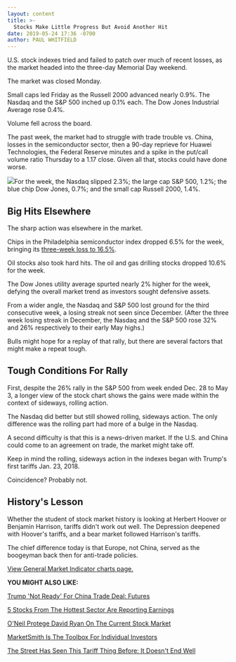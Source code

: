 ```yaml
---
layout: content
title: >-
  Stocks Make Little Progress But Avoid Another Hit
date: 2019-05-24 17:36 -0700
author: PAUL WHITFIELD
---
```






U.S. stock indexes tried and failed to patch over much of recent losses, as the market headed into the three-day Memorial Day weekend.




The market was closed Monday.


Small caps led Friday as the Russell 2000 advanced nearly 0.9%. The Nasdaq and the S&P 500 inched up 0.1% each. The Dow Jones Industrial Average rose 0.4%.


Volume fell across the board.


The past week, the market had to struggle with trade trouble vs. China, losses in the semiconductor sector, then a 90-day reprieve for Huawei Technologies, the Federal Reserve minutes and a spike in the put/call volume ratio Thursday to a 1.17 close. Given all that, stocks could have done worse.


![](https://www.investors.com/wp-content/uploads/2019/05/MP052419-300x273.jpg)For the week, the Nasdaq slipped 2.3%; the large cap S&P 500, 1.2%; the blue chip Dow Jones, 0.7%; and the small cap Russell 2000, 1.4%.


Big Hits Elsewhere
------------------


The sharp action was elsewhere in the market.


Chips in the Philadelphia semiconductor index dropped 6.5% for the week, bringing its [three-week loss to 16.5%](https://www.investors.com/videos/semiconductor-sector-takes-the-brunt-of-the-blow/).


Oil stocks also took hard hits. The oil and gas drilling stocks dropped 10.6% for the week.


The Dow Jones utility average spurted nearly 2% higher for the week, defying the overall market trend as investors sought defensive assets.


From a wider angle, the Nasdaq and S&P 500 lost ground for the third consecutive week, a losing streak not seen since December. (After the three week losing streak in December, the Nasdaq and the S&P 500 rose 32% and 26% respectively to their early May highs.)


Bulls might hope for a replay of that rally, but there are several factors that might make a repeat tough.


Tough Conditions For Rally
--------------------------


First, despite the 26% rally in the S&P 500 from week ended Dec. 28 to May 3, a longer view of the stock chart shows the gains were made within the context of sideways, rolling action.


The Nasdaq did better but still showed rolling, sideways action. The only difference was the rolling part had more of a bulge in the Nasdaq.


A second difficulty is that this is a news-driven market. If the U.S. and China could come to an agreement on trade, the market might take off.


Keep in mind the rolling, sideways action in the indexes began with Trump's first tariffs Jan. 23, 2018.


Coincidence? Probably not.


History's Lesson
----------------


Whether the student of stock market history is looking at Herbert Hoover or Benjamin Harrison, tariffs didn't work out well. The Depression deepened with Hoover's tariffs, and a bear market followed Harrison's tariffs.


The chief difference today is that Europe, not China, served as the boogeyman back then for anti-trade policies.


[View General Market Indicator charts page.](https://www.investors.com/wp-content/uploads/2019/05/IBD_gmi_052719.pdf)


**YOU MIGHT ALSO LIKE:**


[Trump 'Not Ready' For China Trade Deal: Futures](https://www.investors.com/market-trend/stock-market-today/dow-jones-futures-china-trade-deal-us-not-ready-trump-says/)


[5 Stocks From The Hottest Sector Are Reporting Earnings](https://www.investors.com/market-trend/stock-market-today/dow-jones-futures-workday-stock-market-correction/)


[O'Neil Protege David Ryan On The Current Stock Market](https://www.investors.com/research/top-stocks-to-buy-oneil-protege-paypal-stock-ollies-stock/)


[MarketSmith Is The Toolbox For Individual Investors](https://shop.investors.com/offer/splashresponsive.aspx?id=ms-3weeks)


[The Street Has Seen This Tariff Thing Before: It Doesn't End Well](https://www.investors.com/how-to-invest/investors-corner/trump-tariffs-history-dow-jones/)




